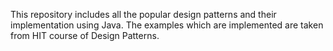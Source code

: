 This repository includes all the popular design patterns and their implementation using Java.
The examples which are implemented are taken from HIT course of Design Patterns.